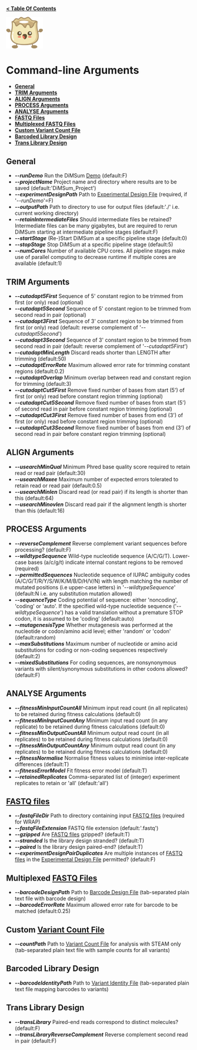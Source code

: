 **[< Table Of Contents](https://github.com/lehner-lab/DiMSum#table-of-contents)**
<p align="left">
  <img src="../Dumpling.png" width="100">
</p>

# Command-line Arguments

* **[General](#general)**
* **[TRIM Arguments](#trim-arguments)**
* **[ALIGN Arguments](#align-arguments)**
* **[PROCESS Arguments](#process-arguments)**
* **[ANALYSE Arguments](#analyse-arguments)**
* **[FASTQ Files](#fastq-files)**
* **[Multiplexed FASTQ Files](#multiplexed-fastq-files)**
* **[Custom Variant Count File](#custom-variant-count-file)**
* **[Barcoded Library Design](#barcoded-library-design)**
* **[Trans Library Design](#trans-library-design)**

## General

* **_--runDemo_** Run the DiMSum [Demo](DEMO.md) (default:F)
* **_--projectName_** Project name and directory where results are to be saved (default:'DiMSum_Project')
* **_--experimentDesignPath_** Path to [Experimental Design File](FILEFORMATS.md#experimental-design-file) (required, if '_--runDemo_'=F)
* **_--outputPath_** Path to directory to use for output files (default:'./' i.e. current working directory)
* **_--retainIntermediateFiles_** Should intermediate files be retained? Intermediate files can be many gigabytes, but are required to rerun DiMSum starting at intermediate pipeline stages (default:F)
* **_--startStage_** (Re-)Start DiMSum at a specific pipeline stage (default:0)
* **_--stopStage_** Stop DiMSum at a specific pipeline stage (default:5)
* **_--numCores_** Number of available CPU cores. All pipeline stages make use of parallel computing to decrease runtime if multiple cores are available (default:1)

## TRIM Arguments

* **_--cutadapt5First_** Sequence of 5' constant region to be trimmed from first (or only) read (optional)
* **_--cutadapt5Second_** Sequence of 5' constant region to be trimmed from second read in pair (optional)
* **_--cutadapt3First_** Sequence of 3' constant region to be trimmed from first (or only) read (default: reverse complement of '_--cutadapt5Second_')
* **_--cutadapt3Second_** Sequence of 3' constant region to be trimmed from second read in pair (default: reverse complement of '_--cutadapt5First_')
* **_--cutadaptMinLength_** Discard reads shorter than LENGTH after trimming (default:50)
* **_--cutadaptErrorRate_** Maximum allowed error rate for trimming constant regions (default:0.2)
* **_--cutadaptOverlap_** Minimum overlap between read and constant region for trimming (default:3)
* **_--cutadaptCut5First_** Remove fixed number of bases from start (5') of first (or only) read before constant region trimming (optional)
* **_--cutadaptCut5Second_** Remove fixed number of bases from start (5') of second read in pair before constant region trimming (optional)
* **_--cutadaptCut3First_** Remove fixed number of bases from end (3') of first (or only) read before constant region trimming (optional)
* **_--cutadaptCut3Second_** Remove fixed number of bases from end (3') of second read in pair before constant region trimming (optional)

## ALIGN Arguments

* **_--usearchMinQual_** Minimum Phred base quality score required to retain read or read pair (default:30)
* **_--usearchMaxee_** Maximum number of expected errors tolerated to retain read or read pair (default:0.5)
* **_--usearchMinlen_** Discard read (or read pair) if its length is shorter than this (default:64)
* **_--usearchMinovlen_** Discard read pair if the alignment length is shorter than this (default:16)

## PROCESS Arguments

* **_--reverseComplement_** Reverse complement variant sequences before processing? (default:F)
* **_--wildtypeSequence_** Wild-type nucleotide sequence (A/C/G/T). Lower-case bases (a/c/g/t) indicate internal constant regions to be removed (required)
* **_--permittedSequences_** Nucleotide sequence of IUPAC ambiguity codes (A/C/G/T/R/Y/S/W/K/M/B/D/H/V/N) with length matching the number of mutated positions (i.e upper-case letters) in '_--wildtypeSequence_' (default:N i.e. any substitution mutation allowed)
* **_--sequenceType_** Coding potential of sequence: either 'noncoding', 'coding' or 'auto'. If the specified wild-type nucleotide sequence ('_--wildtypeSequence_') has a valid translation without a premature STOP codon, it is assumed to be 'coding' (default:auto)
* **_--mutagenesisType_** Whether mutagenesis was performed at the nucleotide or codon/amino acid level; either 'random' or 'codon' (default:random)
* **_--maxSubstitutions_** Maximum number of nucleotide or amino acid substitutions for coding or non-coding sequences respectively (default:2)
* **_--mixedSubstitutions_** For coding sequences, are nonsynonymous variants with silent/synonymous substitutions in other codons allowed? (default:F)

## ANALYSE Arguments

* **_--fitnessMinInputCountAll_** Minimum input read count (in all replicates) to be retained during fitness calculations (default:0)
* **_--fitnessMinInputCountAny_** Minimum input read count (in any replicate) to be retained during fitness calculations (default:0)
* **_--fitnessMinOutputCountAll_** Minimum output read count (in all replicates) to be retained during fitness calculations (default:0)
* **_--fitnessMinOutputCountAny_** Minimum output read count (in any replicates) to be retained during fitness calculations (default:0)
* **_--fitnessNormalise_** Normalise fitness values to minimise inter-replicate differences (default:T)
* **_--fitnessErrorModel_** Fit fitness error model (default:T)
* **_--retainedReplicates_** Comma-separated list of (integer) experiment replicates to retain or 'all' (default:'all')

## [FASTQ files](FILEFORMATS.md#fastq-files)

* **_--fastqFileDir_** Path to directory containing input [FASTQ files](FILEFORMATS.md#fastq-files) (required for WRAP)
* **_--fastqFileExtension_** FASTQ file extension (default:'.fastq')
* **_--gzipped_** Are [FASTQ files](FILEFORMATS.md#fastq-files) gzipped? (default:T)
* **_--stranded_** Is the library design stranded? (default:T)
* **_--paired_** Is the library design paired-end? (default:T)
* **_--experimentDesignPairDuplicates_** Are multiple instances of [FASTQ files](FILEFORMATS.md#fastq-files) in the [Experimental Design File](FILEFORMATS.md#experimental-design-file) permitted? (default:F)

## Multiplexed [FASTQ Files](FILEFORMATS.md#fastq-files)

* **_--barcodeDesignPath_** Path to [Barcode Design File](FILEFORMATS.md#barcode-design-file) (tab-separated plain text file with barcode design)
* **_--barcodeErrorRate_** Maximum allowed error rate for barcode to be matched (default:0.25)

## Custom [Variant Count File](FILEFORMATS.md#variant-count-file)

* **_--countPath_** Path to [Variant Count File](FILEFORMATS.md#variant-count-file) for analysis with STEAM only (tab-separated plain text file with sample counts for all variants)

## Barcoded Library Design

* **_--barcodeIdentityPath_** Path to [Variant Identity File](FILEFORMATS.md#variant-identity-file) (tab-separated plain text file mapping barcodes to variants)

## Trans Library Design

* **_--transLibrary_** Paired-end reads correspond to distinct molecules? (default:F)
* **_--transLibraryReverseComplement_** Reverse complement second read in pair (default:F)

